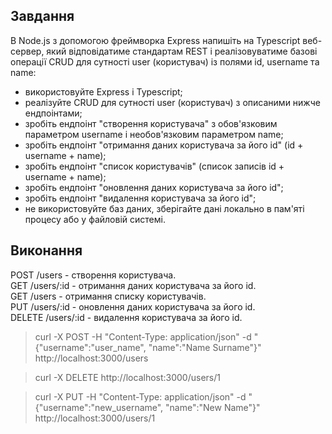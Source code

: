 ## Завдання
В Node.js з допомогою фреймворка Express напишіть на Typescript веб-сервер, який відповідатиме стандартам REST і реалізовуватиме базові операції CRUD для сутності user (користувач) із полями id, username та name:
- використовуйте Express і Typescript;
- реалізуйте CRUD для сутності user (користувач) з описаними нижче ендпоінтами;
- зробіть ендпоінт "створення користувача" з
  обов'язковим параметром username і необов'язковим параметром name;
- зробіть ендпоінт "отримання даних користувача за його id" (id + username + name);
- зробіть ендпоінт "список користувачів" (список записів id + username + name);
- зробіть ендпоінт "оновлення даних користувача за його id";
- зробіть ендпоінт "видалення користувача за його id";
- не використовуйте баз даних, зберігайте дані локально в пам'яті процесу або у файловій системі.

## Виконання
POST /users - створення користувача. <br>
GET /users/:id - отримання даних користувача за його id. <br>
GET /users - отримання списку користувачів. <br>
PUT /users/:id - оновлення даних користувача за його id. <br>
DELETE /users/:id - видалення користувача за його id.

> curl -X POST -H "Content-Type: application/json" -d "{\"username\":\"user_name\", \"name\":\"Name Surname\"}" http://localhost:3000/users

> curl -X DELETE http://localhost:3000/users/1

> curl -X PUT -H "Content-Type: application/json" -d "{\"username\":\"new_username\", \"name\":\"New Name\"}" http://localhost:3000/users/1
